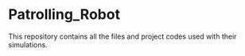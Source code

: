 # Patrolling_Robot
This repository contains all the files and project codes used with their simulations.
